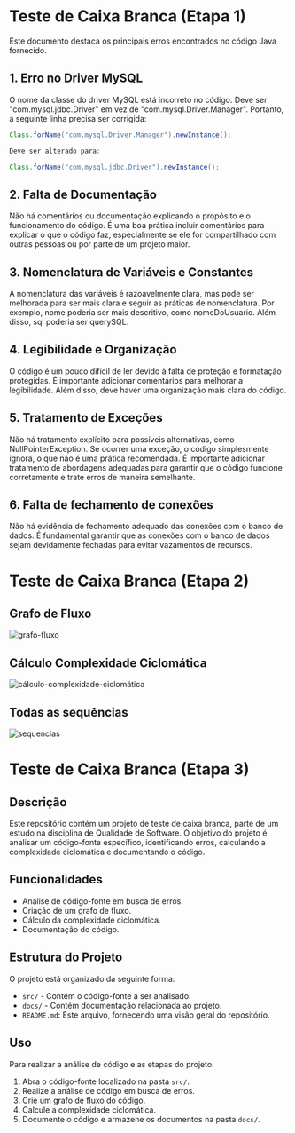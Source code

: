 # Teste de Caixa Branca (Etapa 1)

Este documento destaca os principais erros encontrados no código Java fornecido.

## 1. Erro no Driver MySQL

O nome da classe do driver MySQL está incorreto no código. Deve ser "com.mysql.jdbc.Driver" em vez de "com.mysql.Driver.Manager". Portanto, a seguinte linha precisa ser corrigida:

```java
Class.forName("com.mysql.Driver.Manager").newInstance();

Deve ser alterado para:

Class.forName("com.mysql.jdbc.Driver").newInstance();
```

## 2. Falta de Documentação
Não há comentários ou documentação explicando o propósito e o funcionamento do código. É uma boa prática incluir comentários para explicar o que o código faz, especialmente se ele for compartilhado com outras pessoas ou por parte de um projeto maior.

## 3. Nomenclatura de Variáveis ​​e Constantes
A nomenclatura das variáveis ​​é razoavelmente clara, mas pode ser melhorada para ser mais clara e seguir as práticas de nomenclatura. Por exemplo, nome poderia ser mais descritivo, como nomeDoUsuario. Além disso, sql poderia ser querySQL.

## 4. Legibilidade e Organização
O código é um pouco difícil de ler devido à falta de proteção e formatação protegidas. É importante adicionar comentários para melhorar a legibilidade. Além disso, deve haver uma organização mais clara do código.

## 5. Tratamento de Exceções
Não há tratamento explícito para possíveis alternativas, como NullPointerException. Se ocorrer uma exceção, o código simplesmente ignora, o que não é uma prática recomendada. É importante adicionar tratamento de abordagens adequadas para garantir que o código funcione corretamente e trate erros de maneira semelhante.

## 6. Falta de fechamento de conexões
Não há evidência de fechamento adequado das conexões com o banco de dados. É fundamental garantir que as conexões com o banco de dados sejam devidamente fechadas para evitar vazamentos de recursos.

# Teste de Caixa Branca (Etapa 2)
## Grafo de Fluxo
![grafo-fluxo](https://github.com/marcustakeyasu/teste-caixa-branca/assets/116593545/7362184f-b6f6-4f6c-9a25-fe72e33efc05)

## Cálculo Complexidade Ciclomática
![cálculo-complexidade-ciclomática](https://github.com/marcustakeyasu/teste-caixa-branca/assets/116593545/ba46fa0b-10c9-4b92-9db7-ac13badb5e71)

## Todas as sequências
![sequencias](https://github.com/marcustakeyasu/teste-caixa-branca/assets/116593545/06ae5821-beca-4aac-a82e-329b749ff71f)

# Teste de Caixa Branca (Etapa 3)

## Descrição

Este repositório contém um projeto de teste de caixa branca, parte de um estudo na disciplina de Qualidade de Software. O objetivo do projeto é analisar um código-fonte específico, identificando erros, calculando a complexidade ciclomática e documentando o código.

## Funcionalidades

- Análise de código-fonte em busca de erros.
- Criação de um grafo de fluxo.
- Cálculo da complexidade ciclomática.
- Documentação do código.

## Estrutura do Projeto

O projeto está organizado da seguinte forma:

- `src/` - Contém o código-fonte a ser analisado.
- `docs/` - Contém documentação relacionada ao projeto.
- `README.md`: Este arquivo, fornecendo uma visão geral do repositório.

## Uso

Para realizar a análise de código e as etapas do projeto:

1. Abra o código-fonte localizado na pasta `src/`.
2. Realize a análise de código em busca de erros.
3. Crie um grafo de fluxo do código.
4. Calcule a complexidade ciclomática.
5. Documente o código e armazene os documentos na pasta `docs/`.



